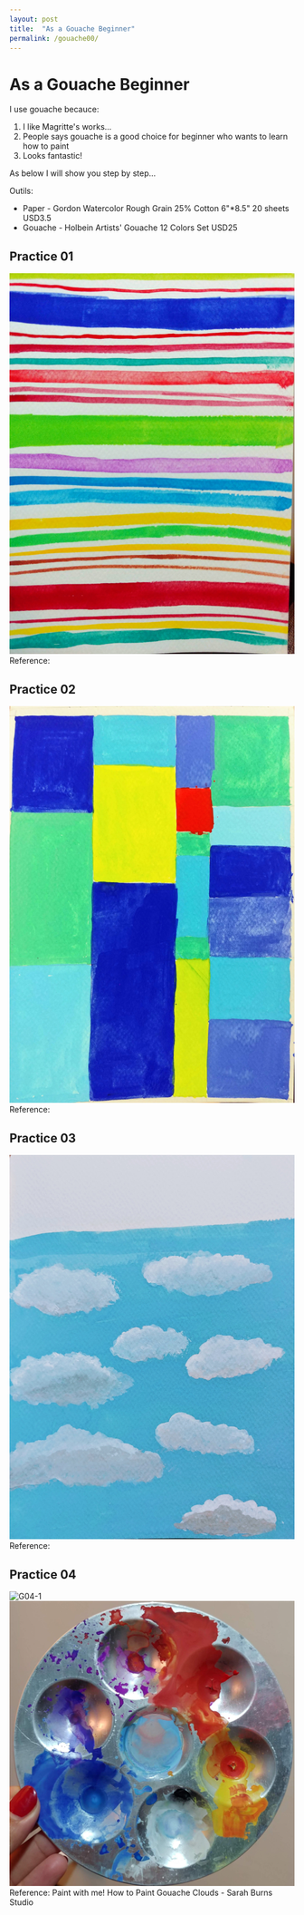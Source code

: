 ```yaml
---
layout: post
title:  "As a Gouache Beginner"
permalink: /gouache00/
---
```


# As a Gouache Beginner

I use gouache becauce:

1. I like Magritte's works...
2. People says gouache is a good choice for beginner who wants to learn how to paint
3. Looks fantastic!

As below I will show you step by step...

Outils:

- Paper - Gordon Watercolor Rough Grain 25% Cotton 6"*8.5" 20 sheets USD3.5
- Gouache - Holbein Artists' Gouache 12 Colors Set USD25

## Practice 01

![G01](/assets/20200112_01.jpg)
Reference: 

## Practice 02

![G02](/assets/20200112_02.jpg)
Reference: 

## Practice 03

![G03](/assets/20200112_03.jpg)
Reference: 

## Practice 04

![G04-1](/assets/20200112_04.jpg)
![G04-2](/assets/20200112_05.jpg)
Reference: Paint with me! How to Paint Gouache Clouds - Sarah Burns Studio
